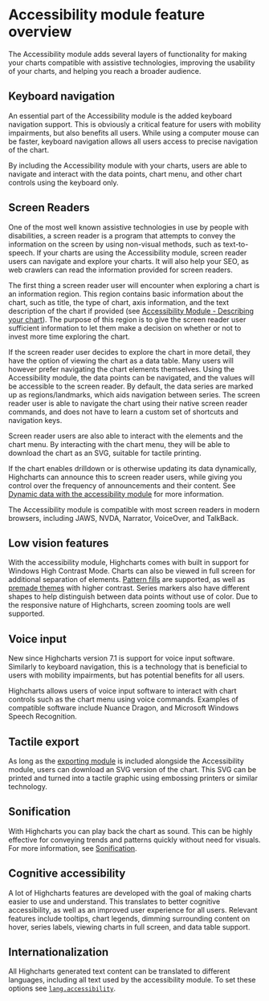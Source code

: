 # Accessibility module feature overview

The Accessibility module adds several layers of functionality for making your charts compatible with assistive technologies, improving the usability of your charts, and helping you reach a broader audience.

## Keyboard navigation

An essential part of the Accessibility module is the added keyboard navigation support. This is obviously a critical feature for users with mobility impairments, but also benefits all users. While using a computer mouse can be faster, keyboard navigation allows all users access to precise navigation of the chart.

By including the Accessibility module with your charts, users are able to navigate and interact with the data points, chart menu, and other chart controls using the keyboard only.

## Screen Readers

One of the most well known assistive technologies in use by people with disabilities, a screen reader is a program that attempts to convey the information on the screen by using non-visual methods, such as text-to-speech. If your charts are using the Accessibility module, screen reader users can navigate and explore your charts. It will also help your SEO, as web crawlers can read the information provided for screen readers.

The first thing a screen reader user will encounter when exploring a chart is an information region. This region contains basic information about the chart, such as title, the type of chart, axis information, and the text description of the chart if provided (see [Accessibility Module - Describing your chart](https://www.highcharts.com/docs/accessibility/accessibility-module#describing-your-chart)). The purpose of this region is to give the screen reader user sufficient information to let them make a decision on whether or not to invest more time exploring the chart.

If the screen reader user decides to explore the chart in more detail, they have the option of viewing the chart as a data table. Many users will however prefer navigating the chart elements themselves. Using the Accessibility module, the data points can be navigated, and the values will be accessible to the screen reader. By default, the data series are marked up as regions/landmarks, which aids navigation between series. The screen reader user is able to navigate the chart using their native screen reader commands, and does not have to learn a custom set of shortcuts and navigation keys.

Screen reader users are also able to interact with the elements and the chart menu. By interacting with the chart menu, they will be able to download the chart as an SVG, suitable for tactile printing.

If the chart enables drilldown or is otherwise updating its data dynamically, Highcharts can announce this to screen reader users, while giving you control over the frequency of announcements and their content. See [Dynamic data with the accessibility module](https://www.highcharts.com/docs/accessibility/accessible-dynamic-data) for more information.

The Accessibility module is compatible with most screen readers in modern browsers, including JAWS, NVDA, Narrator, VoiceOver, and TalkBack.

## Low vision features

With the accessibility module, Highcharts comes with built in support for Windows High Contrast Mode. Charts can also be viewed in full screen for additional separation of elements. [Pattern fills](https://www.highcharts.com/docs/accessibility/patterns-and-contrast) are supported, as well as [premade themes](https://www.highcharts.com/docs/chart-design-and-style/themes) with higher contrast. Series markers also have different shapes to help distinguish between data points without use of color. Due to the responsive nature of Highcharts, screen zooming tools are well supported.

## Voice input

New since Highcharts version 7.1 is support for voice input software. Similarly to keyboard navigation, this is a technology that is beneficial to users with mobility impairments, but has potential benefits for all users.

Highcharts allows users of voice input software to interact with chart controls such as the chart menu using voice commands. Examples of compatible software include Nuance Dragon, and Microsoft Windows Speech Recognition.

## Tactile export

As long as the [exporting module](https://www.highcharts.com/docs/export-module/export-module-overview) is included alongside the Accessibility module, users can download an SVG version of the chart. This SVG can be printed and turned into a tactile graphic using embossing printers or similar technology.

## Sonification

With Highcharts you can play back the chart as sound. This can be highly effective for conveying trends and patterns quickly without need for visuals. For more information, see [Sonification](https://www.highcharts.com/docs/accessibility/sonification).

## Cognitive accessibility

A lot of Highcharts features are developed with the goal of making charts easier to use and understand. This translates to better cognitive accessibility, as well as an improved user experience for all users. Relevant features include tooltips, chart legends, dimming surrounding content on hover, series labels, viewing charts in full screen, and data table support.

## Internationalization

All Highcharts generated text content can be translated to different languages, including all text used by the accessibility module. To set these options see [`lang.accessibility`](https://api.highcharts.com/highcharts/lang.accessibility).
